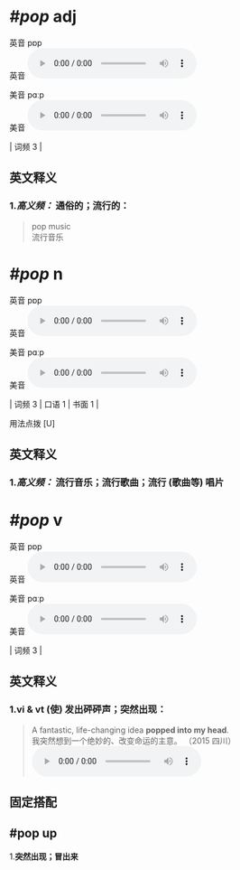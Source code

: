 # ***\#pop*** adj
英音 pɒp  
英音
<audio src="./media/pop-B.aac" controls="controls"></audio>

美音 pɑːp  
美音
<audio src="./media/pop.aac" controls="controls"></audio>



| 词频 3 |  

英文释义
---
### 1.*高义频：* **通俗的；流行的：**  

 > pop music  
 > 流行音乐    


# ***\#pop*** n
英音 pɒp  
英音
<audio src="./media/pop-B.aac" controls="controls"></audio>

美音 pɑːp  
美音
<audio src="./media/pop.aac" controls="controls"></audio>



| 词频 3 | 口语 1 | 书面 1 |  

用法点拨  [U]

英文释义
---
### 1.*高义频：* **流行音乐；流行歌曲；流行 (歌曲等) 唱片**  


# ***\#pop*** v
英音 pɒp  
英音
<audio src="./media/pop-B.aac" controls="controls"></audio>

美音 pɑːp  
美音
<audio src="./media/pop.aac" controls="controls"></audio>



| 词频 3 |  

英文释义
---
### 1.**vi & vt (使) 发出砰砰声；突然出现：**  

 > A fantastic, life-changing idea **popped into my head**.  
 > 我突然想到一个绝妙的、改变命运的主意。  （2015 四川）  
<audio src="./media/A fantastic, life-changing_AAC.aac" controls="controls"></audio>


固定搭配
---
## \#pop up
1.**突然出现；冒出来**  


